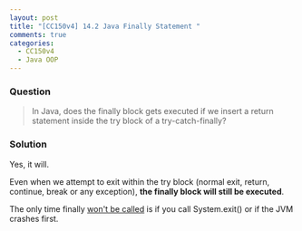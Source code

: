 ```yaml
---
layout: post
title: "[CC150v4] 14.2 Java Finally Statement "
comments: true
categories:
  - CC150v4
  - Java OOP
---
```


### Question

> In Java, does the finally block gets executed if we insert a return statement inside the try block of a try-catch-finally?

### Solution

Yes, it will.

Even when we attempt to exit within the try block (normal exit, return, continue, break or any exception), **the finally block will still be executed**.

The only time finally [won't be called](http://stackoverflow.com/a/65049) is if you call System.exit() or if the JVM crashes first.
